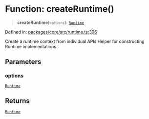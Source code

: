 # Function: createRuntime()

> **createRuntime**(`options`): [`Runtime`](runtime.Interface.Runtime.md)

Defined in: [packages/core/src/runtime.ts:396](https://github.com/vdeantoni/unblessed/blob/a72e88c91d2a070cc4394e9ee2afc215f7520f53/packages/core/src/runtime.ts#L396)

Create a runtime context from individual APIs
Helper for constructing Runtime implementations

## Parameters

### options

[`Runtime`](runtime.Interface.Runtime.md)

## Returns

[`Runtime`](runtime.Interface.Runtime.md)
